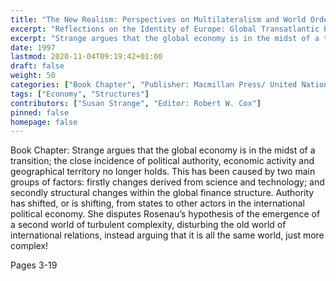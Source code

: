 ```yaml
---
title: "The New Realism: Perspectives on Multilateralism and World Order: Territory, State, Authority and Economy: A New Realist Ontology of Global Political Economy"
excerpt: "Reflections on the Identity of Europe: Global Transatlantic Perspectives: Europe's Future in the Global Political Economy"
excerpt: "Strange argues that the global economy is in the midst of a transition; the close incidence of political authority, economic activity and geographical territory no longer holds. This has been caused by two main groups of factors: firstly changes derived from science and technology; and secondly structural changes within the global finance structure. Authority has shifted, or is shifting, from states to other actors in the international political economy. She disputes Rosenau’s hypothesis of the emergence of a second world of turbulent complexity, disturbing the old world of international relations, instead arguing that it is all the same world, just more complex!"
date: 1997
lastmod: 2020-11-04T09:19:42+01:00
draft: false
weight: 50
categories: ["Book Chapter", "Publisher: Macmillan Press/ United Nations Univeristy Press"]
tags: ["Economy", "Structures"]
contributors: ["Susan Strange", "Editor: Robert W. Cox"]
pinned: false
homepage: false
---
```


Book Chapter: Strange argues that the global economy is in the midst of a transition; the close incidence of political authority, economic activity and geographical territory no longer holds. This has been caused by two main groups of factors: firstly changes derived from science and technology; and secondly structural changes within the global finance structure. Authority has shifted, or is shifting, from states to other actors in the international political economy. She disputes Rosenau’s hypothesis of the emergence of a second world of turbulent complexity, disturbing the old world of international relations, instead arguing that it is all the same world, just more complex!

Pages 3-19
